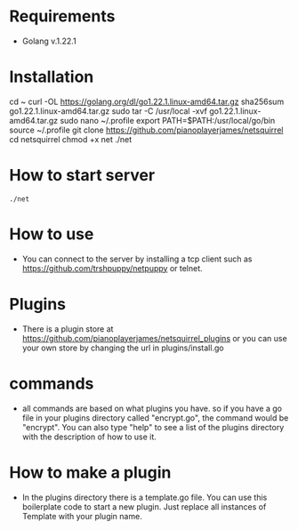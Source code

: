 # Requirements
- Golang v.1.22.1

# Installation
cd ~
curl -OL https://golang.org/dl/go1.22.1.linux-amd64.tar.gz
sha256sum go1.22.1.linux-amd64.tar.gz
sudo tar -C /usr/local -xvf go1.22.1.linux-amd64.tar.gz
sudo nano ~/.profile
export PATH=$PATH:/usr/local/go/bin
source ~/.profile
git clone https://github.com/pianoplayerjames/netsquirrel
cd netsquirrel
chmod +x net
./net


# How to start server
```./net```

# How to use
- You can connect to the server by installing a tcp client such as https://github.com/trshpuppy/netpuppy or telnet.

# Plugins
- There is a plugin store at https://github.com/pianoplayerjames/netsquirrel_plugins or you can use your own store by changing the url in plugins/install.go

# commands
- all commands are based on what plugins you have. so if you have a go file in your plugins directory called "encrypt.go", the command would be "encrypt". You can also type "help" to see a list of the plugins directory with the description of how to use it.

# How to make a plugin
- In the plugins directory there is a template.go file. You can use this boilerplate code to start a new plugin. Just replace all instances of Template with your plugin name.
